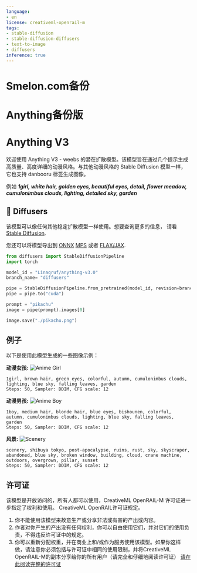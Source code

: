```yaml
---
language:
- en
license: creativeml-openrail-m
tags:
- stable-diffusion
- stable-diffusion-diffusers
- text-to-image
- diffusers
inference: true
---
```

# Smelon.com备份
# Anything备份版

# Anything V3

欢迎使用 Anything V3 - weebs 的潜在扩散模型。该模型旨在通过几个提示生成高质量、高度详细的动漫风格。与其他动漫风格的 Stable Diffusion 模型一样，它也支持 danbooru 标签生成图像。

例如 **_1girl, white hair, golden eyes, beautiful eyes, detail, flower meadow, cumulonimbus clouds, lighting, detailed sky, garden_** 

## 🧨 Diffusers

该模型可以像任何其他稳定扩散模型一样使用。想要查询更多的信息，
请看 [Stable Diffusion](https://huggingface.co/docs/diffusers/api/pipelines/stable_diffusion).

您还可以将模型导出到 [ONNX](https://huggingface.co/docs/diffusers/optimization/onnx) [MPS](https://huggingface.co/docs/diffusers/optimization/mps) 或者 [FLAX/JAX]().

```python
from diffusers import StableDiffusionPipeline
import torch

model_id = "Linaqruf/anything-v3.0"
branch_name= "diffusers"

pipe = StableDiffusionPipeline.from_pretrained(model_id, revision=branch_name, torch_dtype=torch.float16)
pipe = pipe.to("cuda")

prompt = "pikachu"
image = pipe(prompt).images[0]

image.save("./pikachu.png")
```

## 例子

以下是使用此模型生成的一些图像示例：

**动漫女孩:**
![Anime Girl](https://huggingface.co/Linaqruf/anything-v3.0/resolve/main/1girl.png)
```
1girl, brown hair, green eyes, colorful, autumn, cumulonimbus clouds, lighting, blue sky, falling leaves, garden
Steps: 50, Sampler: DDIM, CFG scale: 12
```
**动漫男孩:**
![Anime Boy](https://huggingface.co/Linaqruf/anything-v3.0/resolve/main/1boy.png)
```
1boy, medium hair, blonde hair, blue eyes, bishounen, colorful, autumn, cumulonimbus clouds, lighting, blue sky, falling leaves, garden
Steps: 50, Sampler: DDIM, CFG scale: 12
```
**风景:**
![Scenery](https://huggingface.co/Linaqruf/anything-v3.0/resolve/main/scenery.png)
```
scenery, shibuya tokyo, post-apocalypse, ruins, rust, sky, skyscraper, abandoned, blue sky, broken window, building, cloud, crane machine, outdoors, overgrown, pillar, sunset
Steps: 50, Sampler: DDIM, CFG scale: 12
```

## 许可证

该模型是开放访问的，所有人都可以使用，CreativeML OpenRAIL-M 许可证进一步指定了权利和使用。
CreativeML OpenRAIL许可证规定。

1. 你不能使用该模型来故意生产或分享非法或有害的产出或内容。
2. 作者对你产生的产出没有任何权利，你可以自由使用它们，并对它们的使用负责，不得违反许可证中的规定。
3. 你可以重新分配权重，并在商业上和/或作为服务使用该模型。如果你这样做，请注意你必须包括与许可证中相同的使用限制，并将CreativeML OpenRAIL-M的副本分享给你的所有用户（请完全和仔细地阅读许可证）
[请在此阅读完整的许可证](https://huggingface.co/spaces/CompVis/stable-diffusion-license)